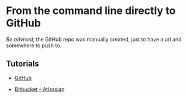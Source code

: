From the command line directly to GitHub
========================================

*Be advised*, the GitHub repo was manually created, just to have a url and somewhere to push to.

Tutorials
---------
  - [GitHub](1)

  - [Bitbucket - Atlassian](2)


[1]: https://help.github.com/articles/adding-an-existing-project-to-github-using-the-command-line/
[2]: https://www.atlassian.com/git/tutorials/syncing/
